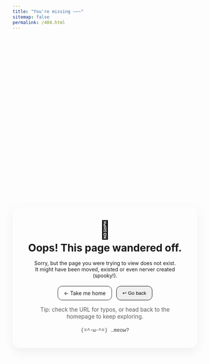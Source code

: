 ```yaml
---
title: "You're missing ~~~"
sitemap: false
permalink: /404.html
---
```


<div class="nf-wrap">
  <div class="nf-emoji" aria-hidden="true">🐾</div>
  <h1>Oops! This page wandered off.</h1>
  <p>
    Sorry, but the page you were trying to view does not exist.<br/>
    It might have been moved, existed or even nerver created (spooky!).
  </p>

  <div class="nf-actions">
    <a class="btn" href="{{ "/" | relative_url }}">← Take me home</a>
    <button class="btn" onclick="history.back()">↩︎ Go back</button>
  </div>

  <p class="nf-tip">
    Tip: check the URL for typos, or head back to the homepage to keep exploring.
  </p>

  <div class="nf-cat" aria-hidden="true">
    <span> (=^･ω･^=) </span>
    <span class="blink">…meow?</span>
  </div>
</div>

<style>
  .nf-wrap {
    max-width: 680px;
    margin: 12vh auto;
    padding: 2.5rem;
    text-align: center;
    border-radius: 1.25rem;
    box-shadow: 0 10px 30px rgba(0,0,0,.06);
  }
  .nf-emoji {
    font-size: 3rem;
    line-height: 1;
    margin-bottom: .5rem;
  }
  h1 { margin: .2rem 0 1rem; }
  .nf-actions { margin: 1.25rem 0 1rem; display: flex; gap: .75rem; justify-content: center; flex-wrap: wrap; }
  .btn {
    display: inline-block;
    padding: .6rem 1rem;
    border-radius: .75rem;
    border: 1px solid currentColor;
    text-decoration: none;
    cursor: pointer;
  }
  .btn:hover { transform: translateY(-1px); }
  .nf-tip { opacity: .7; font-size: .95rem; }
  .nf-cat { margin-top: 1rem; opacity: .85; font-family: ui-monospace, SFMono-Regular, Menlo, Consolas, "Liberation Mono", monospace; }
  .blink { animation: blink 1.2s steps(2, start) infinite; }
  @keyframes blink { to { visibility: hidden; } }
</style>


